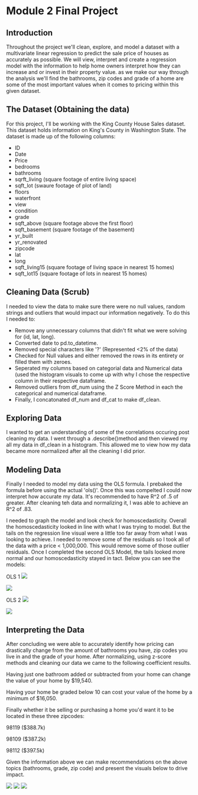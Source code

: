 
# Module 2 Final Project


## Introduction

Throughout the project we'll clean, explore, and model a dataset with a multivariate linear regression to predict the sale price of houses as accurately as possible. We will view, interpret and create a regression model with the information to help home owners interpret how they can increase and or invest in their property value. as we make our way through the analysis we'll find the bathrooms, zip codes and grade of a home are some of the most important values when it comes to pricing within this given dataset.

## The Dataset (Obtaining the data)

For this project, I'll be working with the King County House Sales dataset. This dataset holds information on King's County in Washington State. The dataset is made up of the following columns:
* ID
* Date
* Price
* bedrooms
* bathrooms
* sqrft_living (square footage of entire living space)
* sqft_lot (swaure footage of plot of land)
* floors
* waterfront
* view
* condition
* grade
* sqft_above (square footage above the first floor)
* sqft_basement (square footage of the basement)
* yr_built
* yr_renovated
* zipcode
* lat
* long
* sqft_living15 (square footage of living space in nearest 15 homes)
* sqft_lot15 (square footage of lots in nearest 15 homes)

## Cleaning Data (Scrub)
I needed to view the data to make sure there were no null values, random strings and outliers that would impact our information negatively. To do this I needed to:
* Remove any unnecessary columns that didn't fit what we were solving for (id, lat, long).
* Converted date to pd.to_datetime.
* Removed special characters like '?' (Represented <2% of the data)
* Checked for Null values and either removed the rows in its entirety or filled them with zeroes.
* Seperated my columns based on categorial data and Numerical data (used the histogram visuals to come up with why I chose the respective column in their respective dataframe.
* Removed outliers from df_num using the Z Score Method in each the categorical and numerical dataframe.
* Finally, I concatonated df_num and df_cat to make df_clean.

## Exploring Data
I wanted to get an understanding of some of the correlations occuring post cleaning my data. I went through a .describe()method and then viewed my all my data in df_clean in a histogram. This allowed me to view how my data became more normalized after all the cleaning I did prior.

## Modeling Data
Finally I needed to model my data using the OLS formula. I prebaked the formula before using the actual 'ols()'. Once this was compelted I could now interpret how accurate my data. It's recommended to have R^2 of .5 of greater. After cleaning teh data and normalizing it, I was able to achieve an R^2 of .83.

I needed to graph the model and look check for homoscedasticity. Overall the homoscedasticity looked in line with what I was trying to model. But the tails on the regression line visual were a little too far away from what I was looking to achieve. I needed to remove some of the residuals so I took all of the data with a price < 1,000,000. This would remove some of those outlier residuals. Once I completed the second OLS Model, the tails looked more normal and our homoscedasticity stayed in tact. Below you can see the models:

OLS 1
<img src="images/ols11.png">

<img src="images/ols12.png">


OLS 2
<img src="images/ols21.png">

<img src="images/ols22.png">


## Interpreting the Data

After concluding we were able to accurately identify how pricing can drastically change from the amount of bathrooms you have, zip codes you live in and the grade of your home. After normalizing, using z-score methods and cleaning our data we came to the following coefficient results.

Having just one bathroom added or subtracted from your home can change the value of your home by $19,540.

Having your home be graded below 10 can cost your value of the home by a minimum of $16,050.

Finally whether it be selling or purchasing a home you'd want it to be located in these three zipcodes:

98119 ($388.7k)

98109 ($387.2k)

98112 ($397.5k)

Given the information above we can make recommendations on the above topics (bathrooms, grade, zip code) and present the visuals below to drive impact.


<img src="images/bathrooms.png">

<img src="images/grade.png">

<img src="images/zipcodes.png">


